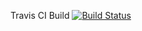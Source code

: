 Travis CI Build
[![Build Status](https://travis-ci.org/chrisdeso/jsDevEnv.svg?branch=master)](https://travis-ci.org/chrisdeso/jsDevEnv)